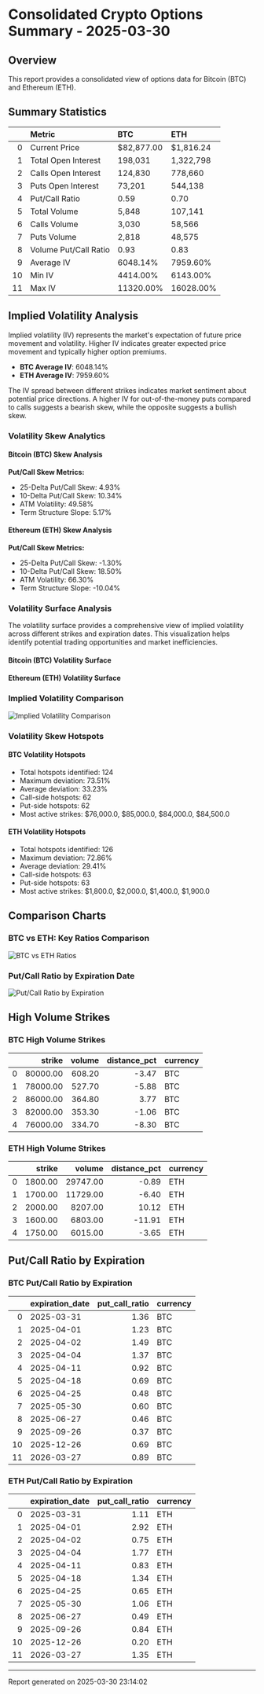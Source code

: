 # Consolidated Crypto Options Summary - 2025-03-30

## Overview

This report provides a consolidated view of options data for Bitcoin (BTC) and Ethereum (ETH).

## Summary Statistics

|    | Metric                | BTC        | ETH       |
|---:|:----------------------|:-----------|:----------|
|  0 | Current Price         | $82,877.00 | $1,816.24 |
|  1 | Total Open Interest   | 198,031    | 1,322,798 |
|  2 | Calls Open Interest   | 124,830    | 778,660   |
|  3 | Puts Open Interest    | 73,201     | 544,138   |
|  4 | Put/Call Ratio        | 0.59       | 0.70      |
|  5 | Total Volume          | 5,848      | 107,141   |
|  6 | Calls Volume          | 3,030      | 58,566    |
|  7 | Puts Volume           | 2,818      | 48,575    |
|  8 | Volume Put/Call Ratio | 0.93       | 0.83      |
|  9 | Average IV            | 6048.14%   | 7959.60%  |
| 10 | Min IV                | 4414.00%   | 6143.00%  |
| 11 | Max IV                | 11320.00%  | 16028.00% |

## Implied Volatility Analysis

Implied volatility (IV) represents the market's expectation of future price movement and volatility. Higher IV indicates greater expected price movement and typically higher option premiums.

- **BTC Average IV**: 6048.14%
- **ETH Average IV**: 7959.60%

The IV spread between different strikes indicates market sentiment about potential price directions. A higher IV for out-of-the-money puts compared to calls suggests a bearish skew, while the opposite suggests a bullish skew.

### Volatility Skew Analytics

#### Bitcoin (BTC) Skew Analysis

**Put/Call Skew Metrics:**
- 25-Delta Put/Call Skew: 4.93%
- 10-Delta Put/Call Skew: 10.34%
- ATM Volatility: 49.58%
- Term Structure Slope: 5.17%

#### Ethereum (ETH) Skew Analysis

**Put/Call Skew Metrics:**
- 25-Delta Put/Call Skew: -1.30%
- 10-Delta Put/Call Skew: 18.50%
- ATM Volatility: 66.30%
- Term Structure Slope: -10.04%

### Volatility Surface Analysis

The volatility surface provides a comprehensive view of implied volatility across different strikes and expiration dates. This visualization helps identify potential trading opportunities and market inefficiencies.

#### Bitcoin (BTC) Volatility Surface

#### Ethereum (ETH) Volatility Surface

### Implied Volatility Comparison

![Implied Volatility Comparison](iv_comparison_20250330_231401.png)

### Volatility Skew Hotspots

#### BTC Volatility Hotspots
- Total hotspots identified: 124
- Maximum deviation: 73.51%
- Average deviation: 33.23%
- Call-side hotspots: 62
- Put-side hotspots: 62
- Most active strikes: $76,000.0, $85,000.0, $84,000.0, $84,500.0

#### ETH Volatility Hotspots
- Total hotspots identified: 126
- Maximum deviation: 72.86%
- Average deviation: 29.41%
- Call-side hotspots: 63
- Put-side hotspots: 63
- Most active strikes: $1,800.0, $2,000.0, $1,400.0, $1,900.0

## Comparison Charts

### BTC vs ETH: Key Ratios Comparison

![BTC vs ETH Ratios](btc_eth_ratios_comparison_20250330_231401.png)

### Put/Call Ratio by Expiration Date

![Put/Call Ratio by Expiration](btc_eth_put_call_comparison_20250330_231401.png)


## High Volume Strikes

### BTC High Volume Strikes

|    |   strike |   volume |   distance_pct | currency   |
|---:|---------:|---------:|---------------:|:-----------|
|  0 | 80000.00 |   608.20 |          -3.47 | BTC        |
|  1 | 78000.00 |   527.70 |          -5.88 | BTC        |
|  2 | 86000.00 |   364.80 |           3.77 | BTC        |
|  3 | 82000.00 |   353.30 |          -1.06 | BTC        |
|  4 | 76000.00 |   334.70 |          -8.30 | BTC        |

### ETH High Volume Strikes

|    |   strike |   volume |   distance_pct | currency   |
|---:|---------:|---------:|---------------:|:-----------|
|  0 |  1800.00 | 29747.00 |          -0.89 | ETH        |
|  1 |  1700.00 | 11729.00 |          -6.40 | ETH        |
|  2 |  2000.00 |  8207.00 |          10.12 | ETH        |
|  3 |  1600.00 |  6803.00 |         -11.91 | ETH        |
|  4 |  1750.00 |  6015.00 |          -3.65 | ETH        |

## Put/Call Ratio by Expiration

### BTC Put/Call Ratio by Expiration

|    | expiration_date   |   put_call_ratio | currency   |
|---:|:------------------|-----------------:|:-----------|
|  0 | 2025-03-31        |             1.36 | BTC        |
|  1 | 2025-04-01        |             1.23 | BTC        |
|  2 | 2025-04-02        |             1.49 | BTC        |
|  3 | 2025-04-04        |             1.37 | BTC        |
|  4 | 2025-04-11        |             0.92 | BTC        |
|  5 | 2025-04-18        |             0.69 | BTC        |
|  6 | 2025-04-25        |             0.48 | BTC        |
|  7 | 2025-05-30        |             0.60 | BTC        |
|  8 | 2025-06-27        |             0.46 | BTC        |
|  9 | 2025-09-26        |             0.37 | BTC        |
| 10 | 2025-12-26        |             0.69 | BTC        |
| 11 | 2026-03-27        |             0.89 | BTC        |

### ETH Put/Call Ratio by Expiration

|    | expiration_date   |   put_call_ratio | currency   |
|---:|:------------------|-----------------:|:-----------|
|  0 | 2025-03-31        |             1.11 | ETH        |
|  1 | 2025-04-01        |             2.92 | ETH        |
|  2 | 2025-04-02        |             0.75 | ETH        |
|  3 | 2025-04-04        |             1.77 | ETH        |
|  4 | 2025-04-11        |             0.83 | ETH        |
|  5 | 2025-04-18        |             1.34 | ETH        |
|  6 | 2025-04-25        |             0.65 | ETH        |
|  7 | 2025-05-30        |             1.06 | ETH        |
|  8 | 2025-06-27        |             0.49 | ETH        |
|  9 | 2025-09-26        |             0.84 | ETH        |
| 10 | 2025-12-26        |             0.20 | ETH        |
| 11 | 2026-03-27        |             1.35 | ETH        |


---

Report generated on 2025-03-30 23:14:02
